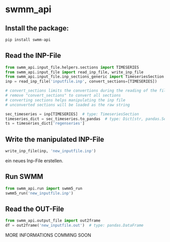 # swmm_api

## Install the package:
```bash
pip install swmm-api
```

## Read the INP-File
```python
from swmm_api.input_file.helpers.sections import TIMESERIES
from swmm_api.input_file import read_inp_file, write_inp_file
from swmm_api.input_file.inp_sections_generic import TimeseriesSection
inp = read_inp_file('inputfile.inp', convert_sections=[TIMESERIES])

# convert_sections limits the convertions during the reading of the file to the following section
# remove "convert_sections" to convert all sections 
# converting sections helps manipulating the inp file
# unconverted sections will be loaded as the raw string

sec_timeseries = inp[TIMESERIES]  # type: TimeseriesSection
timeseries_dict = sec_timeseries.to_pandas  # type: Dict[str, pandas.Series]
ts = timeseries_dict['regenseries']
```

## Write the manipulated INP-File
```python
write_inp_file(inp, 'new_inputfile.inp')
```
ein neues Inp-File erstellen.

## Run SWMM
```python
from swmm_api.run import swmm5_run
swmm5_run('new_inputfile.inp')
```

## Read the OUT-File
```python
from swmm_api.output_file import out2frame
df = out2frame('new_inputfile.out')  # type: pandas.DataFrame
```


MORE INFORMATIONS COMMING SOON
